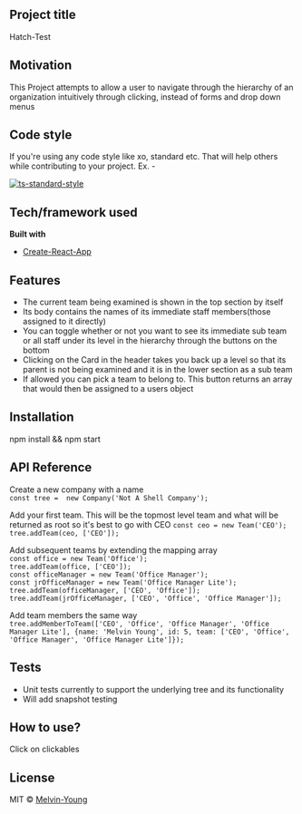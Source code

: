 ## Project title
Hatch-Test

## Motivation
This Project attempts to allow a user to navigate through the hierarchy of an organization intuitively through clicking, instead of forms and drop down menus

## Code style
If you're using any code style like xo, standard etc. That will help others while contributing to your project. Ex. -

[![ts-standard-style](https://img.shields.io/badge/code%20style-standard-brightgreen.svg?style=flat)](https://github.com/feross/standard)
 
## Tech/framework used
<b>Built with</b>
- [Create-React-App](https://github.com/facebook/create-react-app)

## Features
* The current team being examined is shown in the top section by itself
* Its body contains the names of its immediate staff members(those assigned to it directly)
* You can toggle whether or not you want to see its immediate sub team or all staff under its level in the hierarchy through the buttons on the bottom
* Clicking on the Card in the header takes you back up a level so that its parent is not being examined and it is in the lower section as a sub team
* If allowed you can pick a team to belong to. This button returns an array that would then be assigned to a users object 

## Installation
npm install && npm start

## API Reference
Create a new company with a name  
  `const tree =  new Company('Not A Shell Company');`  

Add your first team. This will be the topmost level team and what will be returned as root so it's best to go with CEO
  `const ceo = new Team('CEO');`  
  `tree.addTeam(ceo, ['CEO']);`  

Add subsequent teams by extending the mapping array  
  `const office = new Team('Office');`  
  `tree.addTeam(office, ['CEO']);`  
  `const officeManager = new Team('Office Manager');`  
  `const jrOfficeManager = new Team('Office Manager Lite');`  
  `tree.addTeam(officeManager, ['CEO', 'Office']);`  
  `tree.addTeam(jrOfficeManager, ['CEO', 'Office', 'Office Manager']);`  

Add team members the same way  
  `tree.addMemberToTeam(['CEO', 'Office', 'Office Manager', 'Office Manager Lite'], {name: 'Melvin Young', id: 5, team: ['CEO', 'Office', 'Office Manager', 'Office Manager Lite']});`  

## Tests
- Unit tests currently to support the underlying tree and its functionality
- Will add snapshot testing

## How to use?
Click on clickables

## License
MIT © [Melvin-Young]()